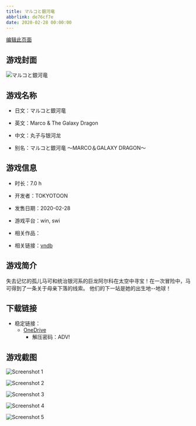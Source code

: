 ```yaml
---
title: マルコと銀河竜
abbrlink: de76cf7e
date: 2020-02-28 00:00:00
---
```

[编辑此页面](https://github.com/ACG-3/ADV3-source/blob/main/source/_posts/games/%E3%83%9E%E3%83%AB%E3%82%B3%E3%81%A8%E9%8A%80%E6%B2%B3%E7%AB%9C.md)

## 游戏封面

![マルコと銀河竜](https://pan.timero.xyz/d/onedrive/img_lib_001/%E3%83%9E%E3%83%AB%E3%82%B3%E3%81%A8%E9%8A%80%E6%B2%B3%E7%AB%9C_cover.avif)


## 游戏名称

- 日文：マルコと銀河竜
- 英文：Marco & The Galaxy Dragon
- 中文：丸子与银河龙

- 别名：マルコと銀河竜 ～MARCO＆GALAXY DRAGON～


## 游戏信息

- 时长：7.0 h
- 开发者：TOKYOTOON
- 发售日期：2020-02-28
- 游戏平台：win, swi
- 相关作品：

- 相关链接：[vndb](https://vndb.org/v26902)


## 游戏简介

失去记忆的孤儿马可和统治银河系的巨龙阿尔科在太空中寻宝！在一次冒险中，马可得到了一条关于母亲下落的线索。
他们的下一站是她的出生地--地球！




## 下载链接

- 稳定链接：
    - [OneDrive](https://pan.timero.xyz/onedrive/adv_lib_001/%E3%83%9E%E3%83%AB%E3%82%B3%E3%81%A8%E9%8A%80%E6%B2%B3%E7%AB%9C)
        - 解压密码：ADV!



## 游戏截图


![Screenshot 1](https://pan.timero.xyz/d/onedrive/img_lib_001/%E3%83%9E%E3%83%AB%E3%82%B3%E3%81%A8%E9%8A%80%E6%B2%B3%E7%AB%9C_Screenshot_1.avif)

![Screenshot 2](https://pan.timero.xyz/d/onedrive/img_lib_001/%E3%83%9E%E3%83%AB%E3%82%B3%E3%81%A8%E9%8A%80%E6%B2%B3%E7%AB%9C_Screenshot_2.avif)

![Screenshot 3](https://pan.timero.xyz/d/onedrive/img_lib_001/%E3%83%9E%E3%83%AB%E3%82%B3%E3%81%A8%E9%8A%80%E6%B2%B3%E7%AB%9C_Screenshot_3.avif)

![Screenshot 4](https://pan.timero.xyz/d/onedrive/img_lib_001/%E3%83%9E%E3%83%AB%E3%82%B3%E3%81%A8%E9%8A%80%E6%B2%B3%E7%AB%9C_Screenshot_4.avif)

![Screenshot 5](https://pan.timero.xyz/d/onedrive/img_lib_001/%E3%83%9E%E3%83%AB%E3%82%B3%E3%81%A8%E9%8A%80%E6%B2%B3%E7%AB%9C_Screenshot_5.avif)

